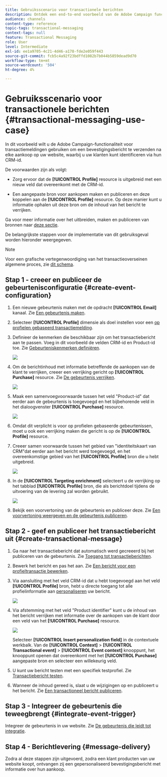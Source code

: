 ```yaml
---
title: Gebruiksscenario voor transactionele berichten
description: Ontdek een end-to-end voorbeeld van de Adobe Campaign functionaliteit voor transactioneel overseinen.
audience: channels
content-type: reference
topic-tags: transactional-messaging
context-tags: null
feature: Transactional Messaging
role: User
level: Intermediate
exl-id: ee1a9705-4c21-4d46-a178-fde2e059f443
source-git-commit: fcb5c4a92f23bdffd1082b7b044b5859dead9d70
workflow-type: tm+mt
source-wordcount: '504'
ht-degree: 4%

---
```


# Gebruiksscenario voor transactionele berichten {#transactional-messaging-use-case}

In dit voorbeeld wilt u de Adobe Campaign-functionaliteit voor transactiemeldingen gebruiken om een bevestigingsbericht te verzenden na elke aankoop op uw website, waarbij u uw klanten kunt identificeren via hun CRM-id.

De voorwaarden zijn als volgt:

* Zorg ervoor dat de **[!UICONTROL Profile]** resource is uitgebreid met een nieuw veld dat overeenkomt met de CRM-id.

* Een aangepaste bron voor aankopen maken en publiceren en deze koppelen aan de **[!UICONTROL Profile]** resource. Op deze manier kunt u informatie ophalen uit deze bron om de inhoud van het bericht te verrijken.

Ga voor meer informatie over het uitbreiden, maken en publiceren van bronnen naar [deze sectie](../../developing/using/key-steps-to-add-a-resource.md).

De belangrijkste stappen voor de implementatie van dit gebruiksgeval worden hieronder weergegeven.

>[!NOTE]
>
>Voor een grafische vertegenwoordiging van het transactieoverseinen algemene proces, zie [dit schema](../../channels/using/getting-started-with-transactional-msg.md#key-steps).

## Stap 1 - creeer en publiceer de gebeurtenisconfiguratie {#create-event-configuration}

1. Een nieuwe gebeurtenis maken met de opdracht **[!UICONTROL Email]** kanaal. Zie [Een gebeurtenis maken](../../channels/using/configuring-transactional-event.md#creating-an-event).

1. Selecteer **[!UICONTROL Profile]** dimensie als doel instellen voor een [op profielen gebaseerd transactiemelding](../../channels/using/configuring-transactional-event.md#profile-based-transactional-messages).

1. Definieer de kenmerken die beschikbaar zijn om het transactiebericht aan te passen. Voeg in dit voorbeeld de velden CRM-id en Product-id toe. Zie [Gebeurteniskenmerken definiëren](../../channels/using/configuring-transactional-event.md#defining-the-event-attributes).

   ![](assets/message-center_usecase1.png)

1. Om de berichtinhoud met informatie betreffende de aankopen van de klant te verrijken, creeer een verrijking gericht op **[!UICONTROL Purchase]** resource. Zie [De gebeurtenis verrijken](../../channels/using/configuring-transactional-event.md#enriching-the-transactional-message-content).

   ![](assets/message-center_usecase2.png)

1. Maak een samenvoegvoorwaarde tussen het veld &quot;Product-id&quot; dat eerder aan de gebeurtenis is toegevoegd en het bijbehorende veld in het dialoogvenster **[!UICONTROL Purchase]** resource.

   ![](assets/message-center_usecase3.png)

1. Omdat dit verplicht is voor op profielen gebaseerde gebeurtenissen, moet u ook een verrijking maken die gericht is op de **[!UICONTROL Profile]** resource.

1. Creeer samen voorwaarde tussen het gebied van &quot;identiteitskaart van CRM&quot;dat eerder aan het bericht werd toegevoegd, en het overeenkomstige gebied van het **[!UICONTROL Profile]** bron die u hebt uitgebreid. <!--What's the purpose to have created a CRM ID for this event and to have the CRM ID as a join condition? could it be any other field provided you created it in the event?-->

   ![](assets/message-center_usecase4.png)

1. In de **[!UICONTROL Targeting enrichment]** selecteert u de verrijking op het tabblad **[!UICONTROL Profile]** bron, die als berichtdoel tijdens de uitvoering van de levering zal worden gebruikt.

   ![](assets/message-center_usecase5.png)

1. Bekijk een voorvertoning van de gebeurtenis en publiceer deze. Zie [Een voorvertoning weergeven en de gebeurtenis publiceren](../../channels/using/publishing-transactional-event.md#previewing-and-publishing-the-event).

## Stap 2 - geef en publiceer het transactiebericht uit {#create-transactional-message}

1. Ga naar het transactiebericht dat automatisch werd gecreeerd bij het publiceren van de gebeurtenis. Zie [Toegang tot transactieberichten](../../channels/using/editing-transactional-message.md#accessing-transactional-messages).

1. Bewerk het bericht en pas het aan. Zie [Een bericht voor een profieltransactie bewerken](../../channels/using/editing-transactional-message.md#editing-profile-transactional-message).

1. Via aansluiting met het veld CRM-id dat u hebt toegevoegd aan het veld **[!UICONTROL Profile]** bron, hebt u directe toegang tot alle profielinformatie aan [personaliseren](../../designing/using/personalization.md#inserting-a-personalization-field) uw bericht.

   ![](assets/message-center_usecase6.png)

1. Via afstemming met het veld &quot;Product identifier&quot; kunt u de inhoud van het bericht verrijken met informatie over de aankopen van de klant door een veld van het **[!UICONTROL Purchase]** resource.

   ![](assets/message-center_usecase7.png)

   Selecteer **[!UICONTROL Insert personalization field]** in de contextuele werkbalk. Van de **[!UICONTROL Context]** > **[!UICONTROL Transactional event]** > **[!UICONTROL Event context]** knooppunt, het knooppunt openen dat overeenkomt met het **[!UICONTROL Purchase]** aangepaste bron en selecteer een willekeurig veld.

1. U kunt uw bericht testen met een specifiek testprofiel. Zie [Transactiebericht testen](../../channels/using/testing-transactional-message.md#testing-a-transactional-message).

1. Wanneer de inhoud gereed is, slaat u de wijzigingen op en publiceert u het bericht. Zie [Een transactioneel bericht publiceren](../../channels/using/publishing-transactional-message.md#publishing-a-transactional-message).

## Stap 3 - Integreer de gebeurtenis die teweegbrengt {#integrate-event-trigger}

Integreer de gebeurtenis in uw website. Zie [De gebeurtenis die leidt tot integratie](../../channels/using/getting-started-with-transactional-msg.md#integrate-event-trigger).

## Stap 4 - Berichtlevering {#message-delivery}

Zodra al deze stappen zijn uitgevoerd, zodra een klant producten van uw website koopt, ontvangen zij een gepersonaliseerd bevestigingsbericht met informatie over hun aankoop.

